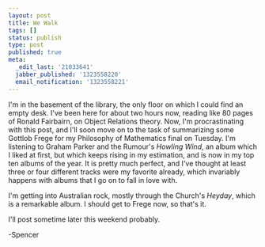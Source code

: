 ```yaml
---
layout: post
title: We Walk
tags: []
status: publish
type: post
published: true
meta:
  _edit_last: '21033641'
  jabber_published: '1323558220'
  email_notification: '1323558221'
---
```

I'm in the basement of the library, the only floor on which I could find an empty desk. I've been here for about two hours now, reading like 80 pages of Ronald Fairbairn, on Object Relations theory. Now, I'm procrastinating with this post, and I'll soon move on to the task of summarizing some Gottlob Frege for my Philosophy of Mathematics final on Tuesday. I'm listening to Graham Parker and the Rumour's _Howling Wind_, an album which I liked at first, but which keeps rising in my estimation, and is now in my top ten albums of the year. It is pretty much perfect, and I've thought at least three or four different tracks were my favorite already, which invariably happens with albums that I go on to fall in love with.

I'm getting into Australian rock, mostly through the Church's _Heyday_, which is a remarkable album. I should get to Frege now, so that's it.

I'll post sometime later this weekend probably.

-Spencer
